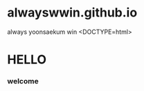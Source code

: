 # alwayswwin.github.io
always yoonsaekum win
<DOCTYPE=html>
<html>
<head>
<title> Always Yoonsaekum Win </title>
</head>
<body>
<h1> HELLO </h1>
<p>
	<h3> welcome </h3>
</p>
</body>
</html>
